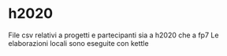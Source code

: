 # h2020
File csv relativi a progetti e partecipanti sia a h2020 che a fp7
Le elaborazioni locali sono eseguite con kettle
